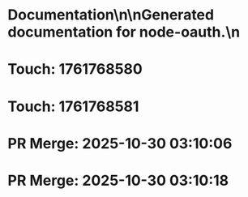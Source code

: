 # Documentation\n\nGenerated documentation for node-oauth.\n

# Touch: 1761768580

# Touch: 1761768581

# PR Merge: 2025-10-30 03:10:06

# PR Merge: 2025-10-30 03:10:18
